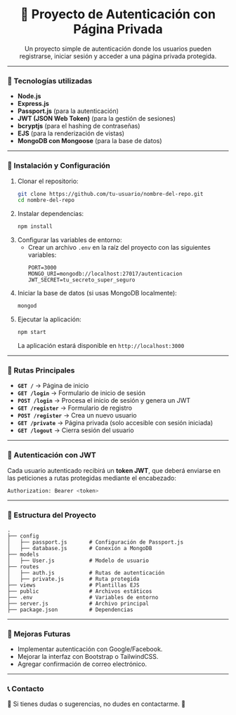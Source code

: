 <h1 align="center">🔐 Proyecto de Autenticación con Página Privada</h1>

<p align="center">
  Un proyecto simple de autenticación donde los usuarios pueden registrarse, iniciar sesión y acceder a una página privada protegida.
</p>

---

### 🚀 Tecnologías utilizadas
- **Node.js**
- **Express.js**
- **Passport.js** (para la autenticación)
- **JWT (JSON Web Token)** (para la gestión de sesiones)
- **bcryptjs** (para el hashing de contraseñas)
- **EJS** (para la renderización de vistas)
- **MongoDB con Mongoose** (para la base de datos)

---

### 📌 Instalación y Configuración
1. Clonar el repositorio:
   ```sh
   git clone https://github.com/tu-usuario/nombre-del-repo.git
   cd nombre-del-repo
   ```
2. Instalar dependencias:
   ```sh
   npm install
   ```
3. Configurar las variables de entorno:
   - Crear un archivo `.env` en la raíz del proyecto con las siguientes variables:
     ```env
     PORT=3000
     MONGO_URI=mongodb://localhost:27017/autenticacion
     JWT_SECRET=tu_secreto_super_seguro
     ```
4. Iniciar la base de datos (si usas MongoDB localmente):
   ```sh
   mongod
   ```
5. Ejecutar la aplicación:
   ```sh
   npm start
   ```
   La aplicación estará disponible en `http://localhost:3000`

---

### 🔑 Rutas Principales
- **`GET /`** → Página de inicio
- **`GET /login`** → Formulario de inicio de sesión
- **`POST /login`** → Procesa el inicio de sesión y genera un JWT
- **`GET /register`** → Formulario de registro
- **`POST /register`** → Crea un nuevo usuario
- **`GET /private`** → Página privada (solo accesible con sesión iniciada)
- **`GET /logout`** → Cierra sesión del usuario

---

### 🔐 Autenticación con JWT
Cada usuario autenticado recibirá un **token JWT**, que deberá enviarse en las peticiones a rutas protegidas mediante el encabezado:
```sh
Authorization: Bearer <token>
```

---

### 📂 Estructura del Proyecto
```
.
├── config
│   ├── passport.js       # Configuración de Passport.js
│   ├── database.js       # Conexión a MongoDB
├── models
│   ├── User.js           # Modelo de usuario
├── routes
│   ├── auth.js           # Rutas de autenticación
│   ├── private.js        # Ruta protegida
├── views                 # Plantillas EJS
├── public                # Archivos estáticos
├── .env                  # Variables de entorno
├── server.js             # Archivo principal
├── package.json          # Dependencias
```

---

### 🔮 Mejoras Futuras
- Implementar autenticación con Google/Facebook.
- Mejorar la interfaz con Bootstrap o TailwindCSS.
- Agregar confirmación de correo electrónico.

---

### 📞 Contacto
💬 Si tienes dudas o sugerencias, no dudes en contactarme. 🚀


